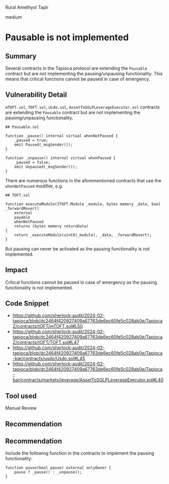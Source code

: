 Rural Amethyst Tapir

medium

# Pausable is not implemented

## Summary

Several contracts in the Tapioca protocol are extending the `Pausable` contract but are not implementing the pausing/unpausing functionality. This means that critical functions cannot be paused in case of emergency.

## Vulnerability Detail

`mTOFT.sol`, `TOFT.sol`, `Usdo.sol`, `AssetToSGLPLeverageExecutor.sol` contracts are extending the `Pausable` contract but are not implementing the pausing/unpausing functionality.

```solidity
## Pausable.sol

function _pause() internal virtual whenNotPaused {
    _paused = true;
    emit Paused(_msgSender());
}

function _unpause() internal virtual whenPaused {
    _paused = false;
    emit Unpaused(_msgSender());
}
```

There are numerous functions in the aforementioned contracts that use the `whenNotPaused` modifier, e.g.

```solidity
## TOFT.sol

function executeModule(ITOFT.Module _module, bytes memory _data, bool _forwardRevert)
    external
    payable
    whenNotPaused
    returns (bytes memory returnData)
{
    return _executeModule(uint8(_module), _data, _forwardRevert);
}
```

But pausing can never be activated as the pausing functionality is not implemented.

## Impact

Critical functions cannot be paused in case of emergency as the pausing functionality is not implemented.

## Code Snippet

- https://github.com/sherlock-audit/2024-02-tapioca/blob/dc2464f420927409a67763de6ec60fe5c028ab0e/TapiocaZ/contracts/tOFT/mTOFT.sol#L50
- https://github.com/sherlock-audit/2024-02-tapioca/blob/dc2464f420927409a67763de6ec60fe5c028ab0e/TapiocaZ/contracts/tOFT/TOFT.sol#L47
- https://github.com/sherlock-audit/2024-02-tapioca/blob/dc2464f420927409a67763de6ec60fe5c028ab0e/Tapioca-bar/contracts/usdo/Usdo.sol#L45
- https://github.com/sherlock-audit/2024-02-tapioca/blob/dc2464f420927409a67763de6ec60fe5c028ab0e/Tapioca-bar/contracts/markets/leverage/AssetToSGLPLeverageExecutor.sol#L40

## Tool used

Manual Review

## Recommendation

## Recommendation
Include the following function in the contracts to implement the pausing functionality:

```solidity
function pause(bool pause) external onlyOwner {
    pause ? _pause() : _unpause();
}
```
